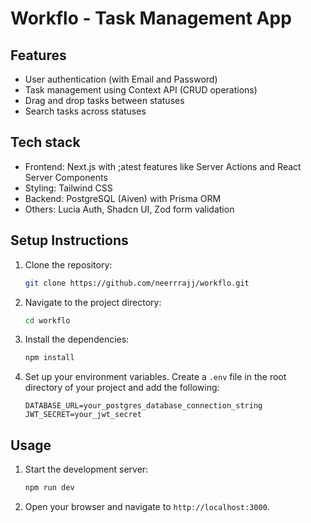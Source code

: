 # Workflo - Task Management App

## Features

- User authentication (with Email and Password)
- Task management using Context API (CRUD operations)
- Drag and drop tasks between statuses
- Search tasks across statuses

## Tech stack

- Frontend: Next.js with ;atest features like Server Actions and React Server Components
- Styling: Tailwind CSS
- Backend: PostgreSQL (Aiven) with Prisma ORM
- Others: Lucia Auth, Shadcn UI, Zod form validation

## Setup Instructions

1. Clone the repository:

   ```sh
   git clone https://github.com/neerrrajj/workflo.git
   ```

2. Navigate to the project directory:

   ```sh
   cd workflo
   ```

3. Install the dependencies:

   ```sh
   npm install
   ```

4. Set up your environment variables. Create a `.env` file in the root directory of your project and add the following:

   ```plaintext
   DATABASE_URL=your_postgres_database_connection_string
   JWT_SECRET=your_jwt_secret
   ```

## Usage

1. Start the development server:

   ```sh
   npm run dev
   ```

2. Open your browser and navigate to `http://localhost:3000`.
